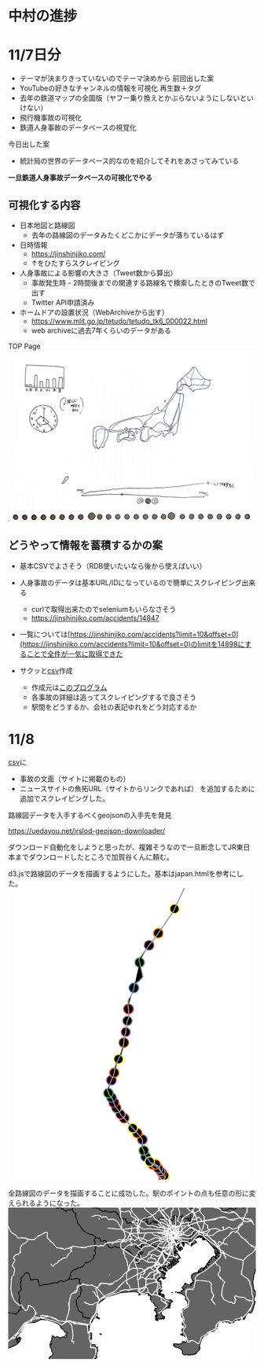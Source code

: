 # 中村の進捗

# 11/7日分
- テーマが決まりきっていないのでテーマ決めから
前回出した案
- YouTubeの好きなチャンネルの情報を可視化 再生数＋タグ
- 去年の鉄道マップの全国版（ヤフー乗り換えとかぶらないようにしないといけない）
- 飛行機事故の可視化
- 鉄道人身事故のデータベースの視覚化

今日出した案
- 統計局の世界のデータベース的なのを紹介してそれをあさってみている


**一旦鉄道人身事故データベースの可視化でやる**

## 可視化する内容
- 日本地図と路線図
    - 去年の路線図のデータみたくどこかにデータが落ちているはず
- 日時情報
    - https://jinshinjiko.com/
    - ↑をひたすらスクレイピング
- 人身事故による影響の大きさ（Tweet数から算出）
    - 事故発生時 - 2時間後までの関連する路線名で検索したときのTweet数で出す
    - Twitter API申請済み
- ホームドアの設置状況（WebArchiveから出す）
    - https://www.mlit.go.jp/tetudo/tetudo_tk6_000022.html
    - web archiveに過去7年くらいのデータがある

TOP Page
![](/shinchoku_image/nakamura/CamScanner%2011-07-2022%2015.55.jpg)

## どうやって情報を蓄積するかの案
- 基本CSVでよさそう（RDB使いたいなら後から使えばいい）
- 人身事故のデータは基本URL/IDになっているので簡単にスクレイピング出来る
    - curlで取得出来たのでseleniumもいらなさそう
    - https://jinshinjiko.com/accidents/14847
- 一覧については[https://jinshinjiko.com/accidents?limit=10&offset=0](https://jinshinjiko.com/accidents?limit=10&offset=0)のlimitを14898にすることで全件が一気に取得できた

- サクッと[csv](data/jinshin.csv)作成
    -  作成元は[このプログラム](nakamura/dataextract.ipynb)
    -  各事故の詳細は追ってスクレイピングするで良さそう
    -  駅間をどうするか、会社の表記ゆれをどう対応するか

# 11/8
[csv](data/jinshin_archive_sentence.csv)に
- 事故の文面（サイトに掲載のもの）
- ニュースサイトの魚拓URL（サイトからリンクであれば）
を追加するために追加でスクレイピングした。

路線図データを入手するべくgeojsonの入手先を発見

https://uedayou.net/jrslod-geojson-downloader/

ダウンロード自動化をしようと思ったが、複雑そうなので一旦断念してJR東日本までダウンロードしたところで加賀谷くんに頼む。

d3.jsで路線図のデータを描画するようにした。基本はjapan.htmlを参考にした。
![](shinchoku_image/nakamura/image%20(1).png)

全路線図のデータを描画することに成功した。駅のポイントの点も任意の形に変えられるようになった。
![](shinchoku_image/nakamura/rosenzu.png)